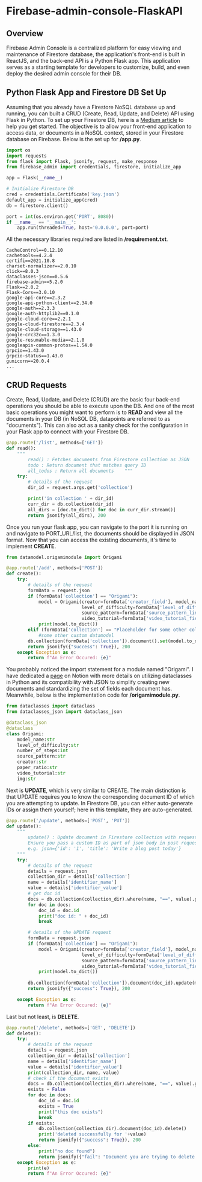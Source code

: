 # Firebase-admin-console-FlaskAPI

## Overview

Firebase Admin Console is a centralized platform for easy viewing and maintenance of Firestore database, the application's front-end is built in ReactJS, and the back-end API is a Python Flask app. This application serves as a starting template for developers to customize, build, and even deploy the desired admin console for their DB. 


## Python Flask App and Firestore DB Set Up

Assuming that you already have a Firestore NoSQL database up and running, you can built a CRUD (Create, Read, Update, and Delete) API using Flask in Python. To set up your Firestore DB, here is a <a href="https://medium.com/google-cloud/building-a-flask-python-crud-api-with-cloud-firestore-firebase-and-deploying-on-cloud-run-29a10c502877">Medium article</a> to help you get started. The objective is to allow your front-end application to access data, or documents in a NoSQL context, stored in your Firestore database on Firebase. Below is the set up for <strong>/app.py</strong>.


```python
import os
import requests
from flask import Flask, jsonify, request, make_response
from firebase_admin import credentials, firestore, initialize_app

app = Flask(__name__)

# Initialize Firestore DB
cred = credentials.Certificate('key.json')
default_app = initialize_app(cred)
db = firestore.client()

port = int(os.environ.get('PORT', 8080))
if __name__ == '__main__':
    app.run(threaded=True, host='0.0.0.0', port=port)
```

All the necessary libraries required are listed in <strong>/requirement.txt</strong>.

```plaintext
CacheControl==0.12.10
cachetools==4.2.4
certifi==2021.10.8
charset-normalizer==2.0.10
click==8.0.3
dataclasses-json==0.5.6
firebase-admin==5.2.0
Flask==2.0.2
Flask-Cors==3.0.10
google-api-core==2.3.2
google-api-python-client==2.34.0
google-auth==2.3.3
google-auth-httplib2==0.1.0
google-cloud-core==2.2.1
google-cloud-firestore==2.3.4
google-cloud-storage==1.43.0
google-crc32c==1.3.0
google-resumable-media==2.1.0
googleapis-common-protos==1.54.0
grpcio==1.43.0
grpcio-status==1.43.0
gunicorn==20.0.4
...
```

## CRUD Requests

Create, Read, Update, and Delete (CRUD) are the basic four back-end operations you should be able to execute upon the DB. And one of the most basic operations you might want to perform is to <strong>READ</strong> and view all the documents in your DB (in NoSQL DB, datapoints are referred to as "documents"). This can also act as a sanity check for the configuration in your Flask app to connect with your Firestore DB.

```python
@app.route('/list', methods=['GET'])
def read():
    """
        read() : Fetches documents from Firestore collection as JSON
        todo : Return document that matches query ID
        all_todos : Return all documents    """
    try:
        # details of the request
        dir_id = request.args.get('collection')  

        print('in collection ' + dir_id)
        curr_dir = db.collection(dir_id)
        all_dirs = [doc.to_dict() for doc in curr_dir.stream()]
        return jsonify(all_dirs), 200
```

Once you run your flask app, you can navigate to the port it is running on and navigate to PORT_URL/list, the documents should be displayed in JSON format. Now that you can access the existing documents, it's time to implement <strong>CREATE</strong>.

```python
from datamodel.origamimodule import Origami

@app.route('/add', methods=['POST'])
def create():
    try:
        # details of the request
        formData = request.json
        if (formData['collection'] == "Origami"):
            model = Origami(creator=formData['creator_field'], model_name=formData['model_name_field'], 
                            level_of_difficulty=formData['level_of_difficulty_field'],number_of_steps=formData['steps_field'],
                            source_pattern=formData['source_pattern_link_field'],paper_ratio=formData['paper_ratio_field'],
                            video_tutorial=formData['video_tutorial_field'],img=formData['img_field'])
            print(model.to_dict())
        elif (formData['collection'] == "Placeholder for some other collection"):
            #some other custom datamodel
        db.collection(formData['collection']).document().set(model.to_dict())
        return jsonify({"success": True}), 200
    except Exception as e:
        return f"An Error Occured: {e}"
```

You probably noticed the import statement for a module named "Origami". I have dedicated a <a href="https://locrian-colt-32b.notion.site/Better-alternative-Fireclass-acde50619f074c358f0f99461b6f1f8b">page</a> on Notion with more details on utilizing dataclasses in Python and its compatibility with JSON to simplify creating new documents and standardizing the set of fields each document has. Meanwhile, below is the implementation code for <strong>/origamimodule.py</strong>.

```python
from dataclasses import dataclass
from dataclasses_json import dataclass_json 

@dataclass_json
@dataclass
class Origami:
    model_name:str
    level_of_difficulty:str
    number_of_steps:int
    source_pattern:str
    creator:str
    paper_ratio:str
    video_tutorial:str
    img:str
```

Next is <strong>UPDATE</strong>, which is very similar to CREATE. The main distinction is that UPDATE requires you to know the corresponding document ID of which you are attempting to update. In Firestore DB, you can either auto-generate IDs or assign them yourself; here in this template, they are auto-generated.

```python
@app.route('/update', methods=['POST', 'PUT'])
def update():
    """
        update() : Update document in Firestore collection with request body
        Ensure you pass a custom ID as part of json body in post request
        e.g. json={'id': '1', 'title': 'Write a blog post today'}
    """
    try:
        # details of the request
        details = request.json
        collection_dir = details['collection']
        name = details['identifier_name']
        value = details['identifier_value']
        # get doc id
        docs = db.collection(collection_dir).where(name, "==", value).get()
        for doc in docs:
            doc_id = doc.id
            print("doc id: " + doc_id)
            break

        # details of the UPDATE request
        formData = request.json
        if (formData['collection'] == "Origami"):
            model = Origami(creator=formData['creator_field'], model_name=formData['model_name_field'], 
                            level_of_difficulty=formData['level_of_difficulty_field'],number_of_steps=formData['steps_field'],
                            source_pattern=formData['source_pattern_link_field'],paper_ratio=formData['paper_ratio_field'],
                            video_tutorial=formData['video_tutorial_field'],img=formData['img_field'])
            print(model.to_dict())
        
        db.collection(formData['collection']).document(doc_id).update(model.to_dict())
        return jsonify({"success": True}), 200

    except Exception as e:
        return f"An Error Occured: {e}"
```
Last but not least, is <strong>DELETE</strong>. 

```python
@app.route('/delete', methods=['GET', 'DELETE'])
def delete():
    try:
        # details of the request
        details = request.json
        collection_dir = details['collection']
        name = details['identifier_name']
        value = details['identifier_value']
        print(collection_dir, name, value)
        # check if the document exists
        docs = db.collection(collection_dir).where(name, "==", value).get()
        exists = False
        for doc in docs:
            doc_id = doc.id
            exists = True
            print("this doc exists")
            break
        if exists:
            db.collection(collection_dir).document(doc_id).delete()
            print('deleted successfully for '+value)
            return jsonify({"success": True}), 200
        else:
            print("no doc found")
            return jsonify({"fail": "Document you are trying to delete does not exist"})
    except Exception as e:
        print(e)
        return f"An Error Occured: {e}"
```

